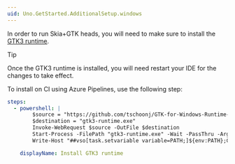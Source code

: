 ```yaml
---
uid: Uno.GetStarted.AdditionalSetup.windows
---
```


In order to run Skia+GTK heads, you will need to make sure to install the [GTK3 runtime](https://github.com/tschoonj/GTK-for-Windows-Runtime-Environment-Installer/releases).

> [!TIP]
> Once the GTK3 runtime is installed, you will need restart your IDE for the changes to take effect.

To install on CI using Azure Pipelines, use the following step:

```yml
steps:
  - powershell: |
        $source = "https://github.com/tschoonj/GTK-for-Windows-Runtime-Environment-Installer/releases/download/2020-07-15/gtk3-runtime-3.24.20-2020-07-15-ts-win64.exe"
        $destination = "gtk3-runtime.exe"
        Invoke-WebRequest $source -OutFile $destination
        Start-Process -FilePath "gtk3-runtime.exe" -Wait -PassThru -ArgumentList /S
        Write-Host "##vso[task.setvariable variable=PATH;]${env:PATH};C:\Program Files\GTK3-Runtime Win64\bin";

    displayName: Install GTK3 runtime
```